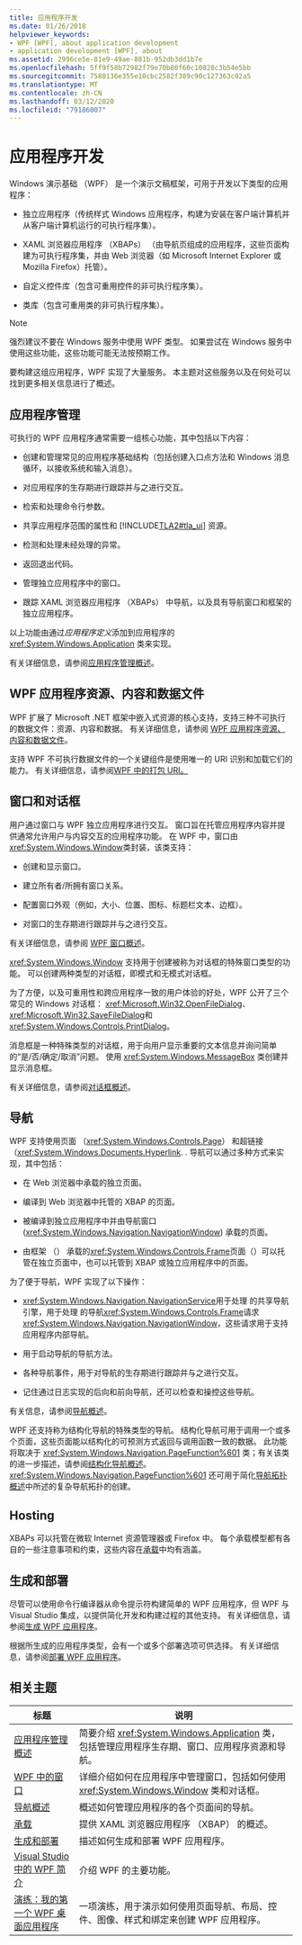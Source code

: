 ```yaml
---
title: 应用程序开发
ms.date: 01/26/2018
helpviewer_keywords:
- WPF [WPF], about application development
- application development [WPF], about
ms.assetid: 2996ce5e-81e9-49ae-881b-952db3dd1b7e
ms.openlocfilehash: 5ff9f58b72982f79e70b80f60c10828c3b54e5bb
ms.sourcegitcommit: 7588136e355e10cbc2582f389c90c127363c02a5
ms.translationtype: MT
ms.contentlocale: zh-CN
ms.lasthandoff: 03/12/2020
ms.locfileid: "79186007"
---
```

# <a name="application-development"></a>应用程序开发
<a name="introduction"></a>Windows 演示基础 （WPF） 是一个演示文稿框架，可用于开发以下类型的应用程序：  
  
- 独立应用程序（传统样式 Windows 应用程序，构建为安装在客户端计算机并从客户端计算机运行的可执行程序集）。  
  
- XAML 浏览器应用程序 （XBAPs） （由导航页组成的应用程序，这些页面构建为可执行程序集，并由 Web 浏览器（如 Microsoft Internet Explorer 或 Mozilla Firefox）托管）。  
  
- 自定义控件库（包含可重用控件的非可执行程序集）。  
  
- 类库（包含可重用类的非可执行程序集）。  
  
> [!NOTE]
> 强烈建议不要在 Windows 服务中使用 WPF 类型。 如果尝试在 Windows 服务中使用这些功能，这些功能可能无法按预期工作。  
  
 要构建这组应用程序，WPF 实现了大量服务。 本主题对这些服务以及在何处可以找到更多相关信息进行了概述。  

<a name="Application_Management"></a>
## <a name="application-management"></a>应用程序管理  
 可执行的 WPF 应用程序通常需要一组核心功能，其中包括以下内容：  
  
- 创建和管理常见的应用程序基础结构（包括创建入口点方法和 Windows 消息循环，以接收系统和输入消息）。  
  
- 对应用程序的生存期进行跟踪并与之进行交互。  
  
- 检索和处理命令行参数。  
  
- 共享应用程序范围的属性和 [!INCLUDE[TLA2#tla_ui](../../../../includes/tla2sharptla-ui-md.md)] 资源。  
  
- 检测和处理未经处理的异常。  
  
- 返回退出代码。  
  
- 管理独立应用程序中的窗口。  
  
- 跟踪 XAML 浏览器应用程序 （XBAPs） 中导航，以及具有导航窗口和框架的独立应用程序。  
  
 以上功能由通过*应用程序定义*添加到应用程序的 <xref:System.Windows.Application> 类来实现。  
  
 有关详细信息，请参阅[应用程序管理概述](application-management-overview.md)。  
  
<a name="WPF_Application_Resource__Content__and_Data_Files"></a>
## <a name="wpf-application-resource-content-and-data-files"></a>WPF 应用程序资源、内容和数据文件  
 WPF 扩展了 Microsoft .NET 框架中嵌入式资源的核心支持，支持三种不可执行的数据文件：资源、内容和数据。 有关详细信息，请参阅 [WPF 应用程序资源、内容和数据文件](wpf-application-resource-content-and-data-files.md)。  
  
 支持 WPF 不可执行数据文件的一个关键组件是使用唯一的 URI 识别和加载它们的能力。 有关详细信息，请参阅[WPF 中的打包 URI。](pack-uris-in-wpf.md)  
  
<a name="Windows_and_Dialog_Boxes"></a>
## <a name="windows-and-dialog-boxes"></a>窗口和对话框  
 用户通过窗口与 WPF 独立应用程序进行交互。 窗口旨在托管应用程序内容并提供通常允许用户与内容交互的应用程序功能。 在 WPF 中，窗口由<xref:System.Windows.Window>类封装，该类支持：  
  
- 创建和显示窗口。  
  
- 建立所有者/所拥有窗口关系。  
  
- 配置窗口外观（例如，大小、位置、图标、标题栏文本、边框）。  
  
- 对窗口的生存期进行跟踪并与之进行交互。  
  
 有关详细信息，请参阅 [WPF 窗口概述](wpf-windows-overview.md)。  
  
 <xref:System.Windows.Window> 支持用于创建被称为对话框的特殊窗口类型的功能。 可以创建两种类型的对话框，即模式和无模式对话框。  
  
 为了方便，以及可重用性和跨应用程序一致的用户体验的好处，WPF 公开了三个常见的 Windows 对话框： <xref:Microsoft.Win32.OpenFileDialog>、<xref:Microsoft.Win32.SaveFileDialog>和<xref:System.Windows.Controls.PrintDialog>。  
  
 消息框是一种特殊类型的对话框，用于向用户显示重要的文本信息并询问简单的“是/否/确定/取消”问题。 使用 <xref:System.Windows.MessageBox> 类创建并显示消息框。  
  
 有关详细信息，请参阅[对话框概述](dialog-boxes-overview.md)。  
  
<a name="Navigation"></a>
## <a name="navigation"></a>导航  
 WPF 支持使用页面 （<xref:System.Windows.Controls.Page>） 和超链接 （<xref:System.Windows.Documents.Hyperlink>. . 导航可以通过多种方式来实现，其中包括：  
  
- 在 Web 浏览器中承载的独立页面。  
  
- 编译到 Web 浏览器中托管的 XBAP 的页面。  
  
- 被编译到独立应用程序中并由导航窗口 (<xref:System.Windows.Navigation.NavigationWindow>) 承载的页面。  
  
- 由框架 （） 承载的<xref:System.Windows.Controls.Frame>页面（）可以托管在独立页面中，也可以托管到 XBAP 或独立应用程序中的页面。  
  
 为了便于导航，WPF 实现了以下操作：  
  
- <xref:System.Windows.Navigation.NavigationService>用于处理 的共享导航引擎，用于处理 的导航<xref:System.Windows.Controls.Frame>请求<xref:System.Windows.Navigation.NavigationWindow>，这些请求用于支持应用程序内部导航。  
  
- 用于启动导航的导航方法。  
  
- 各种导航事件，用于对导航的生存期进行跟踪并与之进行交互。  
  
- 记住通过日志实现的后向和前向导航，还可以检查和操控这些导航。  
  
 有关信息，请参阅[导航概述](navigation-overview.md)。  
  
 WPF 还支持称为结构化导航的特殊类型的导航。 结构化导航可用于调用一个或多个页面，这些页面能以结构化的可预测方式返回与调用函数一致的数据。 此功能将取决于 <xref:System.Windows.Navigation.PageFunction%601> 类；有关该类的进一步描述，请参阅[结构化导航概述](structured-navigation-overview.md)。 <xref:System.Windows.Navigation.PageFunction%601> 还可用于简化[导航拓扑概述](navigation-topologies-overview.md)中所述的复杂导航拓扑的创建。  
  
<a name="Hosting"></a>
## <a name="hosting"></a>Hosting  
 XBAPs 可以托管在微软 Internet 资源管理器或 Firefox 中。 每个承载模型都有各自的一些注意事项和约束，这些内容在[承载](hosting-wpf-applications.md)中均有涵盖。  
  
<a name="Build_and_Deploy"></a>
## <a name="build-and-deploy"></a>生成和部署  
 尽管可以使用命令行编译器从命令提示符构建简单的 WPF 应用程序，但 WPF 与 Visual Studio 集成，以提供简化开发和构建过程的其他支持。 有关详细信息，请参阅[生成 WPF 应用程序](building-a-wpf-application-wpf.md)。  
  
 根据所生成的应用程序类型，会有一个或多个部署选项可供选择。 有关详细信息，请参阅[部署 WPF 应用程序](deploying-a-wpf-application-wpf.md)。  
  
<a name="related_topics"></a>
## <a name="related-topics"></a>相关主题  
  
|标题|说明|  
|-----------|-----------------|  
|[应用程序管理概述](application-management-overview.md)|简要介绍 <xref:System.Windows.Application> 类，包括管理应用程序生存期、窗口、应用程序资源和导航。|  
|[WPF 中的窗口](windows-in-wpf-applications.md)|详细介绍如何在应用程序中管理窗口，包括如何使用 <xref:System.Windows.Window> 类和对话框。|  
|[导航概述](navigation-overview.md)|概述如何管理应用程序的各个页面间的导航。|  
|[承载](hosting-wpf-applications.md)|提供 XAML 浏览器应用程序 （XBAP） 的概述。|  
|[生成和部署](building-and-deploying-wpf-applications.md)|描述如何生成和部署 WPF 应用程序。|  
|[Visual Studio 中的 WPF 简介](../getting-started/introduction-to-wpf-in-vs.md)|介绍 WPF 的主要功能。|  
|[演练：我的第一个 WPF 桌面应用程序](../getting-started/walkthrough-my-first-wpf-desktop-application.md)|一项演练，用于演示如何使用页面导航、布局、控件、图像、样式和绑定来创建 WPF 应用程序。|
